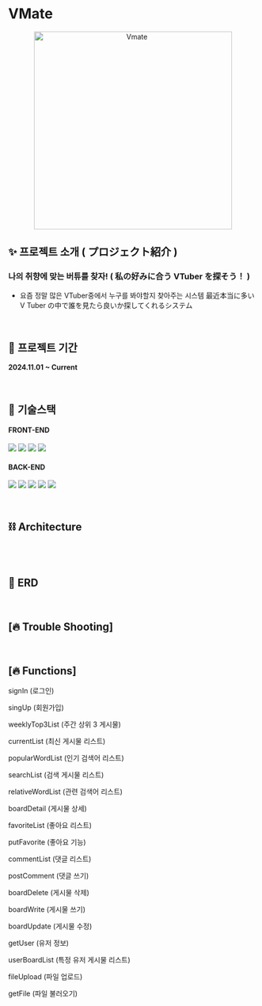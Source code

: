 # VMate
<div align="center">
  <img src="https://github.com/user-attachments/assets/8ebbde84-fef3-4530-b5a6-1f959a60f886" alt="Vmate" width="400"/>
</div>


## ✨ 프로젝트 소개 ( プロジェクト紹介 )

### 나의 취향에 맞는 버튜를 찾자! ( 私の好みに合う VTuber を探そう！ )

- 요즘 정말 많은 VTuber중에서 누구를 봐야할지 찾아주는 시스템 最近本当に多い V Tuber の中で誰を見たら良いか探してくれるシステム

<br>

## 📆 프로젝트 기간

**2024.11.01 ~ Current**

<br>

## 📒 기술스택

#### FRONT-END

<img src="https://img.shields.io/badge/HTML-E34F26?style=for-the-badge&logo=HTML5&logoColor=white"/> <img src="https://img.shields.io/badge/Typescript-3178C6?style=for-the-badge&logo=JavaScript&logoColor=white"/> <img src="https://img.shields.io/badge/vercel-000000?style=for-the-badge&logo=vercel&logoColor=white"/>
<img src="https://img.shields.io/badge/svelte-FF3E00?style=for-the-badge&logo=svelte&logoColor=white"/>

#### BACK-END

<img src="https://img.shields.io/badge/Spring-6DB33F?style=for-the-badge&logo=Spring&logoColor=white"/> <img src="https://img.shields.io/badge/Spring Boot-6DB33F?style=for-the-badge&logo=Spring Boot&logoColor=white"/> <img src="https://img.shields.io/badge/Spring Security-6DB33F?style=for-the-badge&logo=Spring Security&logoColor=white"/> <img src="https://img.shields.io/badge/MySQL-4479A1?style=for-the-badge&logo=MySQL&logoColor=white"/>
<img src="https://img.shields.io/badge/jwt-333333?style=for-the-badge&logo=jwt&logoColor=white"/> <br>

<br>

## ⛓ Architecture

<br></br>

## 🧱 ERD

<br>

## [🔥 Trouble Shooting]

<br>

## [🔥 Functions]

signIn (로그인)

singUp (회원가입)

weeklyTop3List (주간 상위 3 게시물)

currentList (최신 게시물 리스트)

popularWordList (인기 검색어 리스트)

searchList (검색 게시물 리스트)

relativeWordList (관련 검색어 리스트)

boardDetail (게시물 상세)

favoriteList (좋아요 리스트)

putFavorite (좋아요 기능)

commentList (댓글 리스트)

postComment (댓글 쓰기)

boardDelete (게시물 삭제)

boardWrite (게시물 쓰기)

boardUpdate (게시물 수정)

getUser (유저 정보)

userBoardList (특정 유저 게시물 리스트)

fileUpload (파일 업로드)

getFile (파일 불러오기)
